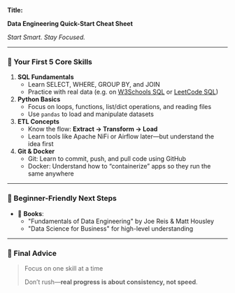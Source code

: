 **Title:**

**Data Engineering Quick-Start Cheat Sheet**

*Start Smart. Stay Focused.*

---

### 🔹 Your First 5 Core Skills

1. **SQL Fundamentals**
    - Learn SELECT, WHERE, GROUP BY, and JOIN
    - Practice with real data (e.g. on [W3Schools SQL](https://www.w3schools.com/sql) or [LeetCode SQL](https://leetcode.com/problemset/database/))
2. **Python Basics**
    - Focus on loops, functions, list/dict operations, and reading files
    - Use `pandas` to load and manipulate datasets
3. **ETL Concepts**
    - Know the flow: **Extract → Transform → Load**
    - Learn tools like Apache NiFi or Airflow later—but understand the idea first
4. **Git & Docker**
    - Git: Learn to commit, push, and pull code using GitHub
    - Docker: Understand how to “containerize” apps so they run the same anywhere

---

### 🔸 Beginner-Friendly Next Steps

- 📘 **Books**:
    - "Fundamentals of Data Engineering" by Joe Reis & Matt Housley
    - "Data Science for Business" for high-level understanding

---

### 💬 Final Advice

> Focus on one skill at a time
> 
> 
> Don’t rush—**real progress is about consistency, not speed**.
> 
